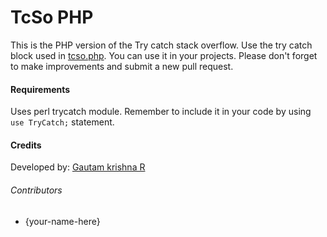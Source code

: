 # TcSo PHP
This is the PHP version of the Try catch stack overflow. Use the try catch block used in [tcso.php](tcso.php). You can use it in your projects. Please don't forget to make  improvements and submit a new pull request.
#### Requirements
Uses perl trycatch module. Remember to include it in your code by using  `use TryCatch;` statement.
#### Credits
Developed by: [Gautam krishna R](https://github.com/gautamkrishnar/)

###### Contributors
* {your-name-here}
